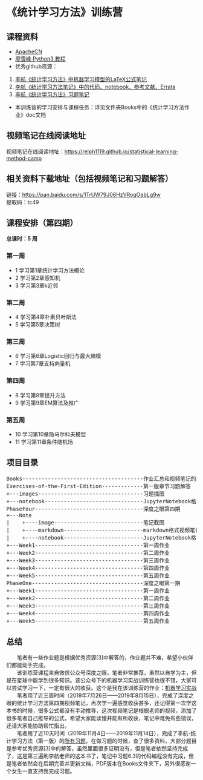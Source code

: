 # 《统计学习方法》训练营

## 课程资料
- [ApacheCN](http://ml.apachecn.org/mlia/)
- [廖雪峰 Python3 教程](https://www.liaoxuefeng.com/wiki/0014316089557264a6b348958f449949df42a6d3a2e542c000)
- 优秀github资源：  
1. [李航《统计学习方法》中机器学习模型的LaTeX公式笔记](https://github.com/anch3or/Machine-Learning-Notes)  
2. [李航《统计学习方法笔记》中的代码、notebook、参考文献、Errata](https://github.com/SmirkCao/Lihang)  
3. [李航《统计学习方法》习题笔记](https://sine-x.com/statistical-learning-method)
- 本训练营的学习安排与课程任务：详见文件夹Books中的《统计学习方法作业》doc文档

## 视频笔记在线阅读地址
视频笔记在线阅读地址：https://relph1119.github.io/statistical-learning-method-camp

## 相关资料下载地址（包括视频笔记和习题解答）
链接：https://pan.baidu.com/s/1TrUW79J06HzVRoqOebLg9w  
提取码：tc49  

## 课程安排（第四期）
**总课时：5 周**

### 第一周
- 1 学习第1章统计学习方法概论
- 2 学习第2章感知机
- 3 学习第3章k近邻

### 第二周
- 4 学习第4章朴素贝叶斯法
- 5 学习第5章决策树

### 第三周
- 6 学习第6章Logistic回归与最大熵模
- 7 学习第7章支持向量机

### 第四周
- 8 学习第8章提升方法
- 9 学习第9章EM算法及推广

### 第五周
- 10 学习第10章隐马尔科夫模型
- 11 学习第11章条件随机场

## 项目目录
<pre>
Books--------------------------------------作业汇总和视频笔记的pdf
Exercises-of-the-First-Edition-------------第一版章节习题解答
+---images---------------------------------习题插图
+---notebook-------------------------------JupyterNotebook格式习题解答
PhaseFour----------------------------------深度之眼第四期
+---Note
|    +----image----------------------------笔记截图
|    +----markdown-------------------------markdown格式视频笔记
|    +----notebook-------------------------JupyterNotebook格式视频笔记
+---Week1----------------------------------第一周作业
+---Week2----------------------------------第二周作业
+---Week3----------------------------------第三周作业
+---Week4----------------------------------第四周作业
+---Week5----------------------------------第五周作业
PhaseOne-----------------------------------深度之眼第一期
+---Week1----------------------------------第一周作业
+---Week2----------------------------------第二周作业
+---Week3----------------------------------第三周作业
+---Week4----------------------------------第四周作业
+---Week5----------------------------------第五周作业
</pre>

## 总结
&emsp;&emsp;笔者有一些作业题是根据优秀资源[3]中解答的，作业题并不难，希望小伙伴们都能动手完成。  
&emsp;&emsp;该训练营课程来自微信公众号深度之眼，笔者非常推荐，虽然以自学为主，但是在星球中能学到很多知识。该公众号下的机器学习实战训练营也很不错，大家可以尝试学习一下，一定有很大的收获。这个是我在该训练营的作业：[机器学习实战](https://github.com/Relph1119/MachineLearningInAction-Camp)  
&emsp;&emsp;笔者用了近三周时间（2019年7月26日——2019年8月15日），完成了深度之眼的统计学习方法第四期视频笔记，再次学一遍感觉收获甚多，还记得第一次学这本书的时候，很多公式都没有手动推导，这次视频笔记是根据老师的视频，添加了很多笔者自己推导的公式，希望大家能读懂并能有所收获，笔记中难免有些错误，还请大家能协助帮忙指出。  
&emsp;&emsp;笔者用了近10天时间（2019年11月4日——2019年11月14日），完成了李航-统计学习方法（第一版）的[所有习题](https://github.com/Relph1119/statistical-learning-method-solutions-manual)，在做习题的时候，查了很多资料，大部分题目是参考优秀资源[3]中的解答，虽然里面很多证明没有，但是笔者依然坚持完成了，这是第三遍刷李航老师的这本书了，笔记中习题6.3的代码编程没有完成，但是笔者依然会在后期完善并更新文档，PDF版本在Books文件夹下，另外很感谢一个女生一直支持我完成习题。